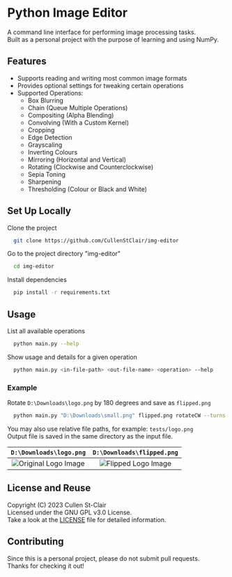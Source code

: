 
# Python Image Editor

A command line interface for performing image processing tasks.  
Built as a personal project with the purpose of learning and using NumPy.

## Features

- Supports reading and writing most common image formats
- Provides optional settings for tweaking certain operations
- Supported Operations:
  - Box Blurring
  - Chain (Queue Multiple Operations)
  - Compositing (Alpha Blending)
  - Convolving (With a Custom Kernel)
  - Cropping
  - Edge Detection
  - Grayscaling
  - Inverting Colours
  - Mirroring (Horizontal and Vertical)
  - Rotating (Clockwise and Counterclockwise)
  - Sepia Toning
  - Sharpening
  - Thresholding (Colour or Black and White)

## Set Up Locally

Clone the project

```bash
  git clone https://github.com/CullenStClair/img-editor
```

Go to the project directory "img-editor"

```bash
  cd img-editor
```

Install dependencies

```bash
  pip install -r requirements.txt
```

## Usage

List all available operations

```bash
  python main.py --help
```

Show usage and details for a given operation

```bash
  python main.py <in-file-path> <out-file-name> <operation> --help
```

### Example

Rotate `D:\Downloads\logo.png` by 180 degrees and save as `flipped.png`

```bash
  python main.py "D:\Downloads\small.png" flipped.png rotateCW --turns 2
```

You may also use relative file paths, for example:  `tests/logo.png`  
Output file is saved in the same directory as the input file.

`D:\Downloads\logo.png`  |  `D:\Downloads\flipped.png`
:-------------------------:|:-------------------------:
![Original Logo Image](https://i.imgur.com/cKBXnKi.png) | ![Flipped Logo Image](https://i.imgur.com/OBnyQbF.png)

## License and Reuse

Copyright (C) 2023  Cullen St-Clair  
Licensed under the GNU GPL v3.0 License.  
Take a look at the [LICENSE](https://github.com/CullenStClair/img-editor/blob/master/LICENSE) file for detailed information.

## Contributing

Since this is a personal project, please do not submit pull requests.  
Thanks for checking it out!
